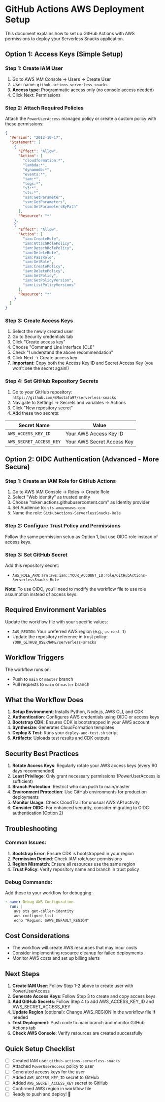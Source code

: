 # GitHub Actions AWS Deployment Setup

This document explains how to set up GitHub Actions with AWS permissions to deploy your Serverless Snacks application.

## Option 1: Access Keys (Simple Setup)

### Step 1: Create IAM User

1. Go to AWS IAM Console → Users → Create User
2. User name: `github-actions-serverless-snacks`
3. **Access type**: Programmatic access only (no console access needed)
4. Click Next: Permissions

### Step 2: Attach Required Policies

Attach the `PowerUserAccess` managed policy or create a custom policy with these permissions:

```json
{
  "Version": "2012-10-17",
  "Statement": [
    {
      "Effect": "Allow",
      "Action": [
        "cloudformation:*",
        "lambda:*",
        "dynamodb:*",
        "events:*",
        "iam:*",
        "logs:*",
        "s3:*",
        "sts:*",
        "ssm:GetParameter",
        "ssm:GetParameters",
        "ssm:GetParametersByPath"
      ],
      "Resource": "*"
    },
    {
      "Effect": "Allow",
      "Action": [
        "iam:CreateRole",
        "iam:AttachRolePolicy",
        "iam:DetachRolePolicy",
        "iam:DeleteRole",
        "iam:PassRole",
        "iam:GetRole",
        "iam:CreatePolicy",
        "iam:DeletePolicy",
        "iam:GetPolicy",
        "iam:GetPolicyVersion",
        "iam:ListPolicyVersions"
      ],
      "Resource": "*"
    }
  ]
}
```

### Step 3: Create Access Keys

1. Select the newly created user
2. Go to Security credentials tab
3. Click "Create access key"
4. Choose "Command Line Interface (CLI)"
5. Check "I understand the above recommendation"
6. Click Next → Create access key
7. **Important**: Copy both the Access Key ID and Secret Access Key (you won't see the secret again!)

### Step 4: Set GitHub Repository Secrets

1. Go to your GitHub repository: `https://github.com/BMustafa97/serverless-snacks`
2. Navigate to Settings → Secrets and variables → Actions
3. Click "New repository secret"
4. Add these two secrets:

| Secret Name | Value |
|-------------|-------|
| `AWS_ACCESS_KEY_ID` | Your AWS Access Key ID |
| `AWS_SECRET_ACCESS_KEY` | Your AWS Secret Access Key |

## Option 2: OIDC Authentication (Advanced - More Secure)

### Step 1: Create an IAM Role for GitHub Actions

1. Go to AWS IAM Console → Roles → Create Role
2. Select "Web identity" as trusted entity
3. Choose "token.actions.githubusercontent.com" as Identity provider
4. Set Audience to: `sts.amazonaws.com`
5. Name the role: `GitHubActions-ServerlessSnacks-Role`

### Step 2: Configure Trust Policy and Permissions

Follow the same permission setup as Option 1, but use OIDC role instead of access keys.

### Step 3: Set GitHub Secret

Add this repository secret:
- `AWS_ROLE_ARN`: `arn:aws:iam::YOUR_ACCOUNT_ID:role/GitHubActions-ServerlessSnacks-Role`

**Note**: To use OIDC, you'll need to modify the workflow file to use role assumption instead of access keys.

## Required Environment Variables

Update the workflow file with your specific values:

- `AWS_REGION`: Your preferred AWS region (e.g., `us-east-1`)
- Update the repository reference in trust policy: `YOUR_GITHUB_USERNAME/serverless-snacks`

## Workflow Triggers

The workflow runs on:
- Push to `main` or `master` branch
- Pull requests to `main` or `master` branch

## What the Workflow Does

1. **Setup Environment**: Installs Python, Node.js, AWS CLI, and CDK
2. **Authentication**: Configures AWS credentials using OIDC or access keys
3. **Bootstrap CDK**: Ensures CDK is bootstrapped in your AWS account
4. **Synthesize**: Generates CloudFormation templates
5. **Deploy & Test**: Runs your `deploy-and-test.sh` script
6. **Artifacts**: Uploads test results and CDK outputs

## Security Best Practices

1. **Rotate Access Keys**: Regularly rotate your AWS access keys (every 90 days recommended)
2. **Least Privilege**: Only grant necessary permissions (PowerUserAccess is sufficient)
3. **Branch Protection**: Restrict who can push to main/master
4. **Environment Protection**: Use GitHub environments for production deployments
5. **Monitor Usage**: Check CloudTrail for unusual AWS API activity
6. **Consider OIDC**: For enhanced security, consider migrating to OIDC authentication (Option 2)

## Troubleshooting

### Common Issues:

1. **Bootstrap Error**: Ensure CDK is bootstrapped in your region
2. **Permission Denied**: Check IAM role/user permissions
3. **Region Mismatch**: Ensure all resources use the same region
4. **Trust Policy**: Verify repository name and branch in trust policy

### Debug Commands:

Add these to your workflow for debugging:

```yaml
- name: Debug AWS Configuration
  run: |
    aws sts get-caller-identity
    aws configure list
    echo "Region: $AWS_DEFAULT_REGION"
```

## Cost Considerations

- The workflow will create AWS resources that may incur costs
- Consider implementing resource cleanup for failed deployments
- Monitor AWS costs and set up billing alerts

## Next Steps

1. **Create IAM User**: Follow Step 1-2 above to create user with PowerUserAccess
2. **Generate Access Keys**: Follow Step 3 to create and copy access keys
3. **Add GitHub Secrets**: Follow Step 4 to add AWS_ACCESS_KEY_ID and AWS_SECRET_ACCESS_KEY
4. **Update Region** (optional): Change AWS_REGION in the workflow file if needed
5. **Test Deployment**: Push code to main branch and monitor GitHub Actions tab
6. **Check AWS Console**: Verify resources are created successfully

## Quick Setup Checklist

- [ ] Created IAM user `github-actions-serverless-snacks`
- [ ] Attached `PowerUserAccess` policy to user
- [ ] Generated access keys for the user
- [ ] Added `AWS_ACCESS_KEY_ID` secret to GitHub
- [ ] Added `AWS_SECRET_ACCESS_KEY` secret to GitHub
- [ ] Confirmed AWS region in workflow file
- [ ] Ready to push and deploy! 🚀